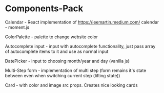 # Components-Pack


Calendar - React implementation of https://leemartin.medium.com/ calendar - moment.js

ColorPalette - palette to change website color

Autocomplete input - input with autocomplete functionality, just pass array of autocomplete items to it and use as normal input

DatePicker - input to choosing month/year and day (vanilla js)

Multi-Step form - implementation of multi step (form remains it's state between even when switching current step (lifting state))

Card - with color and image src props. Creates nice looking cards
